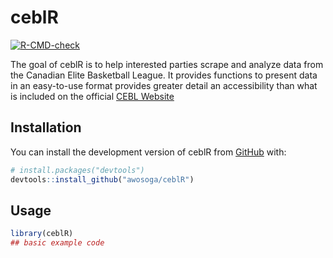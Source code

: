 
<!-- README.md is generated from README.Rmd. Please edit that file -->

# ceblR

<!-- badges: start -->

[![R-CMD-check](https://github.com/awosoga/ceblR/actions/workflows/R-CMD-check.yaml/badge.svg)](https://github.com/awosoga/ceblR/actions/workflows/R-CMD-check.yaml)
<!-- badges: end -->

The goal of ceblR is to help interested parties scrape and analyze data
from the Canadian Elite Basketball League. It provides functions to
present data in an easy-to-use format provides greater detail an
accessibility than what is included on the official [CEBL
Website](https://cebl.ca)

## Installation

You can install the development version of ceblR from
[GitHub](https://github.com/) with:

``` r
# install.packages("devtools")
devtools::install_github("awosoga/ceblR")
```

## Usage

``` r
library(ceblR)
## basic example code
```
